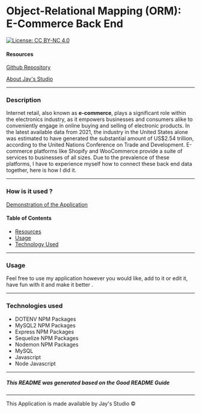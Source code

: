 # Object-Relational Mapping (ORM): E-Commerce Back End
[![License: CC BY-NC 4.0](https://licensebuttons.net/l/by-nc/4.0/80x15.png)](https://creativecommons.org/licenses/by-nc/4.0/)




#### Resources

[Github Repository](https://github.com/Truecoding4life/MySQL-for-SPACEX)

[About Jay's Studio](https://truecoding4life.github.io/Jaystudio/)



---



### Description 
Internet retail, also known as **e-commerce**, plays a significant role within the electronics industry, as it empowers businesses and consumers alike to conveniently engage in online buying and selling of electronic products. In the latest available data from 2021, the industry in the United States alone was estimated to have generated the substantial amount of US$2.54 trillion, according to the United Nations Conference on Trade and Development. E-commerce platforms like Shopify and WooCommerce provide a suite of services to businesses of all sizes. Due to the prevalence of these platforms, I have to experience myself how to connect these back end data together, here is how I did it.

-------------

### How is it used ?

[Demonstration of the Application](./Develop/assets/ORM%20Back%20End%20Demonstration%20copy.mp4)

#### Table of Contents

* [Resources](#resources)
* [Usage](#usage)
* [Technology Used](#technologies-used)


---

### Usage
Feel free to use my application however you would like, add to it or edit it, have fun with it and make it better .

---




### Technologies used
- DOTENV NPM Packages
- MySQL2 NPM Packages
- Express NPM Packages
- Sequelize NPM Packages
- Nodemon NPM Packages
- MySQL
- Javascript
- Node Javascript




---






##### This README was generated based on the Good README Guide

---




This Application is made available by Jay's Studio © 
